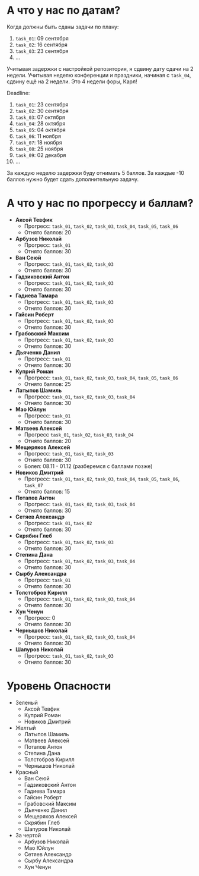 # А что у нас по датам?

Когда должны быть сданы задачи по плану:
1. `task_01`: 09 сентября
1. `task_02`: 16 сентября
1. `task_03`: 23 сентября
1. ...

Учитывая задержки с настройкой репозитория, я сдвину дату сдачи на 2 недели.
Учитывая неделю конференции и праздники, начиная с `task_04`, сдвину ещё на 2 недели.
Это 4 недели форы, Карл!

Deadline:
1. `task_01`: 23 сентября
1. `task_02`: 30 сентября
1. `task_03`: 07 октября
1. `task_04`: 28 октября
1. `task_05`: 04 октября
1. `task_06`: 11 ноября
1. `task_07`: 18 ноября
1. `task_08`: 25 ноября
1. `task_09`: 02 декабря
1. ...

За каждую неделю задержки буду отнимать 5 баллов.
За каждые -10 баллов нужно будет сдать дополнительную задачу.

# А что у нас по прогрессу и баллам?

- **Аксой Тевфик**
  - Прогресс: `task_01`, `task_02`, `task_03`, `task_04`, `task_05`, `task_06`
  - Отнято баллов: 20
- **Арбузов Николай**
  - Прогресс: `task_01`
  - Отнято баллов: 30
- **Ван Сеюй**
  - Прогресс: `task_01`, `task_02`, `task_03`
  - Отнято баллов: 30
- **Гадзиковский Антон**
  - Прогресс: `task_01`, `task_02`, `task_03`
  - Отнято баллов: 30
- **Гадиева Тамара**
  - Прогресс: `task_01`, `task_02`, `task_03`
  - Отнято баллов: 30
- **Гайсин Роберт**
  - Прогресс: `task_01`, `task_02`, `task_03`
  - Отнято баллов: 30
- **Грабовский Максим**
  - Прогресс: `task_01`, `task_02`, `task_03`
  - Отнято баллов: 30
- **Дьяченко Данил**
  - Прогресс: `task_01`
  - Отнято баллов: 30
- **Куприй Роман**
  - Прогресс: `task_01`, `task_02`, `task_03`, `task_04`, `task_05`, `task_06`
  - Отнято баллов: 25
- **Латыпов Шамиль**
  - Прогресс: `task_01`, `task_02`, `task_03`, `task_04`
  - Отнято баллов: 30
- **Мао Юйлун**
  - Прогресс: `task_01`
  - Отнято баллов: 30
- **Матвеев Алексей**
  - Прогресс `task_01`, `task_02`, `task_03`, `task_04`
  - Отнято баллов: 20
- **Мещеряков Алексей**
  - Прогресс: `task_01`, `task_02`, `task_03`
  - Отнято баллов: 30
  - Болел: 08.11 - 01.12 (разберемся с баллами позже)
- **Новиков Дмитрий**
  - Прогресс: `task_01`, `task_02`, `task_03`, `task_04`, `task_05`, `task_06`, `task_07`
  - Отнято баллов: 15
- **Потапов Антон**
  - Прогресс: `task_01`, `task_02`, `task_03`, `task_04`
  - Отнято баллов: 30
- **Сетяев Александр**
  - Прогресс: `task_01`, `task_02`
  - Отнято баллов: 30
- **Скрябин Глеб**
  - Прогресс: `task_01`, `task_02`, `task_03`
  - Отнято баллов: 30
- **Степина Дана**
  - Прогресс: `task_01`, `task_02`, `task_03`, `task_04`
  - Отнято баллов: 30
- **Сырбу Александра**
  - Прогресс: `task_01`
  - Отнято баллов: 30
- **Толстобров Кирилл**
  - Прогресс: `task_01`, `task_02`, `task_03`, `task_04`
  - Отнято баллов: 30
- **Хун Ченун**
  - Прогресс: 0
  - Отнято баллов: 30
- **Чернышов Николай**
  - Прогресс: `task_01`, `task_02`, `task_03`, `task_04`
  - Отнято баллов: 30
- **Шапуров Николай**
  - Прогресс: `task_01`, `task_02`, `task_03`
  - Отнято баллов: 30

# Уровень Опасности

- Зеленый
  - Аксой Тевфик
  - Куприй Роман
  - Новиков Дмитрий
- Желтый
  - Латыпов Шамиль
  - Матвеев Алексей
  - Потапов Антон
  - Степина Дана
  - Толстобров Кирилл
  - Чернышов Николай
- Красный
  - Ван Сеюй
  - Гадзиковский Антон
  - Гадиева Тамара
  - Гайсин Роберт
  - Грабовский Максим
  - Дьяченко Данил
  - Мещеряков Алексей
  - Скрябин Глеб
  - Шапуров Николай
- За чертой
  - Арбузов Николай
  - Мао Юйлун
  - Сетяев Александр
  - Сырбу Александра
  - Хун Ченун
